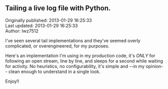 ## Tailing a live log file with Python.  
Originally published: 2013-01-29 16:25:33  
Last updated: 2013-01-29 16:25:33  
Author: lwz7512   
  
I've seen several tail implementations and they've seemed overly complicated, or overengineered, for my purposes.

Here's an implementation I'm using in my production code, it's _ONLY_ for following an open stream, line by line, and sleeps for a second while waiting for activity. No heuristics, no configurability, it's simple and --in my opinion-- clean enough to understand in a single look.

Enjoy!!